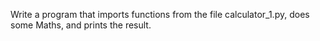 Write a program that imports functions from the file calculator_1.py, does some Maths, and prints the result.

